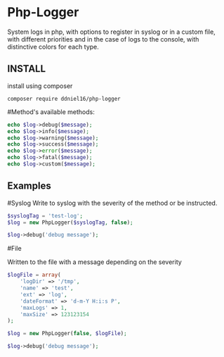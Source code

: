 # Php-Logger
System logs in php, with options to register in syslog or in a custom file, with different priorities and in the case of logs to the console, with distinctive colors for each type.

INSTALL
-------

install using composer
````
composer require ddniel16/php-logger
````


#Method's
available methods:

````php
echo $log->debug($message);
echo $log->info($message);
echo $log->warning($message);
echo $log->success($message);
echo $log->error($message);
echo $log->fatal($message);
echo $log->custom($message);
````

Examples
--------

#Syslog
Write to syslog with the severity of the method or be instructed.

````php
$syslogTag = 'test-log';
$log = new PhpLogger($syslogTag, false);

$log->debug('debug message');
````

#File

Written to the file with a message depending on the severity
````php
$logFile = array(
    'logDir' => '/tmp',
    'name' => 'test',
    'ext' => 'log',
    'dateFormat' => 'd-m-Y H:i:s P',
    'maxLogs' => 1,
    'maxSize' => 123123154
);

$log = new PhpLogger(false, $logFile);

$log->debug('debug message');
````

